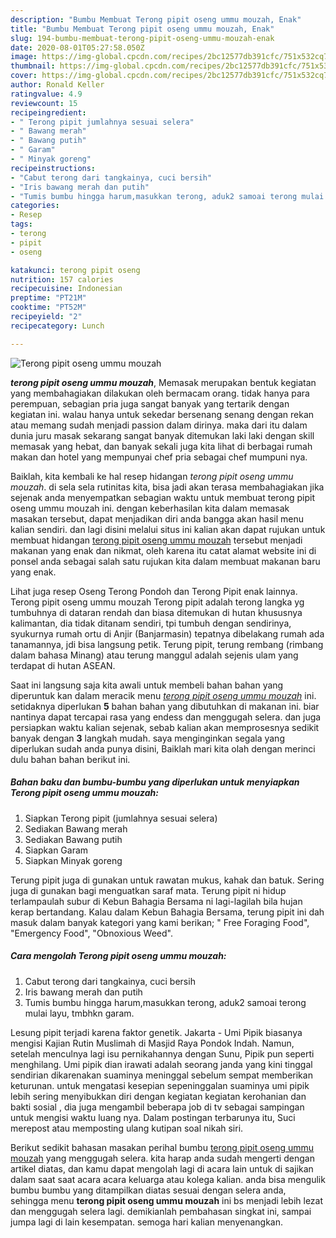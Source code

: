 ```yaml
---
description: "Bumbu Membuat Terong pipit oseng ummu mouzah, Enak"
title: "Bumbu Membuat Terong pipit oseng ummu mouzah, Enak"
slug: 194-bumbu-membuat-terong-pipit-oseng-ummu-mouzah-enak
date: 2020-08-01T05:27:58.050Z
image: https://img-global.cpcdn.com/recipes/2bc12577db391cfc/751x532cq70/terong-pipit-oseng-ummu-mouzah-foto-resep-utama.jpg
thumbnail: https://img-global.cpcdn.com/recipes/2bc12577db391cfc/751x532cq70/terong-pipit-oseng-ummu-mouzah-foto-resep-utama.jpg
cover: https://img-global.cpcdn.com/recipes/2bc12577db391cfc/751x532cq70/terong-pipit-oseng-ummu-mouzah-foto-resep-utama.jpg
author: Ronald Keller
ratingvalue: 4.9
reviewcount: 15
recipeingredient:
- " Terong pipit jumlahnya sesuai selera"
- " Bawang merah"
- " Bawang putih"
- " Garam"
- " Minyak goreng"
recipeinstructions:
- "Cabut terong dari tangkainya, cuci bersih"
- "Iris bawang merah dan putih"
- "Tumis bumbu hingga harum,masukkan terong, aduk2 samoai terong mulai layu, tmbhkn garam."
categories:
- Resep
tags:
- terong
- pipit
- oseng

katakunci: terong pipit oseng 
nutrition: 157 calories
recipecuisine: Indonesian
preptime: "PT21M"
cooktime: "PT52M"
recipeyield: "2"
recipecategory: Lunch

---
```



![Terong pipit oseng ummu mouzah](https://img-global.cpcdn.com/recipes/2bc12577db391cfc/751x532cq70/terong-pipit-oseng-ummu-mouzah-foto-resep-utama.jpg)

<b><i>terong pipit oseng ummu mouzah</i></b>, Memasak merupakan bentuk kegiatan yang membahagiakan dilakukan oleh bermacam orang. tidak hanya para perempuan, sebagian pria juga sangat banyak yang tertarik dengan kegiatan ini. walau hanya untuk sekedar bersenang senang dengan rekan atau memang sudah menjadi passion dalam dirinya. maka dari itu dalam dunia juru masak sekarang sangat banyak ditemukan laki laki dengan skill memasak yang hebat, dan banyak sekali juga kita lihat di berbagai rumah makan dan hotel yang mempunyai chef pria sebagai chef mumpuni nya.

Baiklah, kita kembali ke hal resep hidangan <i>terong pipit oseng ummu mouzah</i>. di sela sela rutinitas kita, bisa jadi akan terasa membahagiakan jika sejenak anda menyempatkan sebagian waktu untuk membuat terong pipit oseng ummu mouzah ini. dengan keberhasilan kita dalam memasak masakan tersebut, dapat menjadikan diri anda bangga akan hasil menu kalian sendiri. dan lagi disini melalui situs ini kalian akan dapat rujukan untuk membuat hidangan <u>terong pipit oseng ummu mouzah</u> tersebut menjadi makanan yang enak dan nikmat, oleh karena itu catat alamat website ini di ponsel anda sebagai salah satu rujukan kita dalam membuat makanan baru yang enak.

Lihat juga resep Oseng Terong Pondoh dan Terong Pipit enak lainnya. Terong pipit oseng ummu mouzah Terong pipit adalah terong langka yg tumbuhnya di dataran rendah dan biasa ditemukan di hutan khususnya kalimantan, dia tidak ditanam sendiri, tpi tumbuh dengan sendirinya, syukurnya rumah ortu di Anjir (Banjarmasin) tepatnya dibelakang rumah ada tanamannya, jdi bisa langsung petik. Terung pipit, terung rembang (rimbang dalam bahasa Minang) atau terung manggul adalah sejenis ulam yang terdapat di hutan ASEAN.


Saat ini langsung saja kita awali untuk membeli bahan bahan yang diperuntuk kan dalam meracik menu <u><i>terong pipit oseng ummu mouzah</i></u> ini. setidaknya diperlukan <b>5</b> bahan bahan yang dibutuhkan di makanan ini. biar nantinya dapat tercapai rasa yang endess dan menggugah selera. dan juga persiapkan waktu kalian sejenak, sebab kalian akan memprosesnya sedikit banyak dengan <b>3</b> langkah mudah. saya menginginkan segala yang diperlukan sudah anda punya disini, Baiklah mari kita olah dengan merinci dulu bahan bahan berikut ini.

<!--inarticleads1-->

##### Bahan baku dan bumbu-bumbu yang diperlukan untuk menyiapkan Terong pipit oseng ummu mouzah:

1. Siapkan  Terong pipit (jumlahnya sesuai selera)
1. Sediakan  Bawang merah
1. Sediakan  Bawang putih
1. Siapkan  Garam
1. Siapkan  Minyak goreng


Terung pipit juga di gunakan untuk rawatan mukus, kahak dan batuk. Sering juga di gunakan bagi menguatkan saraf mata. Terung pipit ni hidup terlampaulah subur di Kebun Bahagia Bersama ni lagi-lagilah bila hujan kerap bertandang. Kalau dalam Kebun Bahagia Bersama, terung pipit ini dah masuk dalam banyak kategori yang kami berikan; &#34; Free Foraging Food&#34;, &#34;Emergency Food&#34;, &#34;Obnoxious Weed&#34;. 

<!--inarticleads2-->

##### Cara mengolah Terong pipit oseng ummu mouzah:

1. Cabut terong dari tangkainya, cuci bersih
1. Iris bawang merah dan putih
1. Tumis bumbu hingga harum,masukkan terong, aduk2 samoai terong mulai layu, tmbhkn garam.


Lesung pipit terjadi karena faktor genetik. Jakarta - Umi Pipik biasanya mengisi Kajian Rutin Muslimah di Masjid Raya Pondok Indah. Namun, setelah menculnya lagi isu pernikahannya dengan Sunu, Pipik pun seperti menghilang. Umi pipik dian irawati adalah seorang janda yang kini tinggal sendirian dikarenakan suaminya meninggal sebelum sempat memberikan keturunan. untuk mengatasi kesepian sepeninggalan suaminya umi pipik lebih sering menyibukkan diri dengan kegiatan kegiatan kerohanian dan bakti sosial , dia juga mengambil beberapa job di tv sebagai sampingan untuk mengisi waktu luang nya. Dalam postingan terbarunya itu, Suci merepost atau memposting ulang kutipan soal nikah siri. 

Berikut sedikit bahasan masakan perihal bumbu <u>terong pipit oseng ummu mouzah</u> yang menggugah selera. kita harap anda sudah mengerti dengan artikel diatas, dan kamu dapat mengolah lagi di acara lain untuk di sajikan dalam saat saat acara acara keluarga atau kolega kalian. anda bisa mengulik bumbu bumbu yang ditampilkan diatas sesuai dengan selera anda, sehingga menu <b>terong pipit oseng ummu mouzah</b> ini bs menjadi lebih lezat dan menggugah selera lagi. demikianlah pembahasan singkat ini, sampai jumpa lagi di lain kesempatan. semoga hari kalian menyenangkan.
